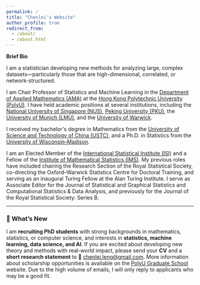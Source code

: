 ```yaml
---
permalink: /
title: "Chenlei's Website"
author_profile: true
redirect_from: 
  - /about/
  - /about.html
---
```


**Brief Bio**

I am a statistician developing new methods for analyzing large, complex datasets—particularly those that are high-dimensional, correlated, or network-structured.

I am Chair Professor of Statistics and Machine Learning in the [Department of Applied Mathematics (AMA)](https://www.polyu.edu.hk/ama/) at the [Hong Kong Polytechnic University (PolyU)](https://www.polyu.edu.hk/). I have held academic positions at several institutions, including the [National University of Singapore (NUS)](https://www.nus.edu.sg/), [Peking University (PKU)](https://www.pku.edu.cn/), the [University of Munich (LMU)](https://www.en.uni-muenchen.de/), and the [University of Warwick](https://warwick.ac.uk/).


I received my bachelor's degree in Mathematics from the [University of Science and Technology of China (USTC)](https://math.ustc.edu.cn/), and a Ph.D. in Statistics from the [University of Wisconsin–Madison](https://stat.wisc.edu/).

I am an Elected Member of the [International Statistical Institute (ISI)](https://isi-web.org/) and a Fellow of the [Institute of Mathematical Statistics (IMS)](https://imstat.org/). My previous roles have included chairing the Research Section of the Royal Statistical Society, co-directing the Oxford–Warwick Statistics Centre for Doctoral Training, and serving as an inaugural Turing Fellow at the Alan Turing Institute. I serve as Associate Editor for the Journal of Statistical and Graphical Statistics and Computational Statistics & Data Analysis, and previously for the Journal of the Royal Statistical Society: Series B.



---

### 🚀 What’s New

I am **recruiting PhD students** with strong backgrounds in mathematics, statistics, or computer science, and interests in **statistics, machine learning, data science, and AI**. If you are excited about developing new theory and methods with real-world impact, please send your **CV** and a **short research statement** to 📧 [chenlei.leng@gmail.com](mailto:chenlei.leng@gmail.com). More information about scholarship opportunities is available on the [PolyU Graduate School](https://www.polyu.edu.hk/gs/) website. Due to the high volume of emails, I will only reply to applicants who may be a good fit.









